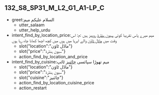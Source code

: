 ## 132_S8_SP31_M_L2_G1_A1-LP_C
* greet:السلام علیکم میم
	- utter_salaam
	- utter_help_urdu
* intent_find_by_location_price:میم میرے پاس تقریبا کوئی [سیون ہنڈرڈ](price) روپیز ہیں :م: اس وقت میں [ماڈل ٹاؤن](location) والے ایریا میں ہوں میں کچھ اچھا کھانا چاہ رہا ہوں
	- slot{"location":"ماڈل ٹاؤن"}
	- slot{"price":"سیون ہنڈرڈ"}
	- action_find_by_location_and_price
* intent_find_by_cuisine:میم تھوڑا سپائسی [چائنیز](cuisine) ٹائپ
	- slot{"location":"ماڈل ٹاؤن"}
	- slot{"price":"سیون ہنڈرڈ"}
	- slot{"cuisine":"چائنیز"}
	- action_find_by_location_cuisine_price
	- action_restart